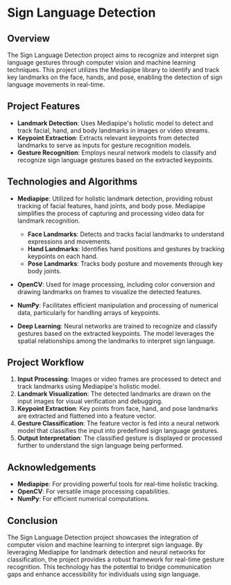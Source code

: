 
# Sign Language Detection

## Overview

The Sign Language Detection project aims to recognize and interpret sign language gestures through computer vision and machine learning techniques. This project utilizes the Mediapipe library to identify and track key landmarks on the face, hands, and pose, enabling the detection of sign language movements in real-time.

## Project Features

- **Landmark Detection**: Uses Mediapipe's holistic model to detect and track facial, hand, and body landmarks in images or video streams.
- **Keypoint Extraction**: Extracts relevant keypoints from detected landmarks to serve as inputs for gesture recognition models.
- **Gesture Recognition**: Employs neural network models to classify and recognize sign language gestures based on the extracted keypoints.

## Technologies and Algorithms

- **Mediapipe**: Utilized for holistic landmark detection, providing robust tracking of facial features, hand joints, and body pose. Mediapipe simplifies the process of capturing and processing video data for landmark recognition.
  - **Face Landmarks**: Detects and tracks facial landmarks to understand expressions and movements.
  - **Hand Landmarks**: Identifies hand positions and gestures by tracking keypoints on each hand.
  - **Pose Landmarks**: Tracks body posture and movements through key body joints.
  
- **OpenCV**: Used for image processing, including color conversion and drawing landmarks on frames to visualize the detected features.
- **NumPy**: Facilitates efficient manipulation and processing of numerical data, particularly for handling arrays of keypoints.
- **Deep Learning**: Neural networks are trained to recognize and classify gestures based on the extracted keypoints. The model leverages the spatial relationships among the landmarks to interpret sign language.

## Project Workflow

1. **Input Processing**: Images or video frames are processed to detect and track landmarks using Mediapipe's holistic model.
2. **Landmark Visualization**: The detected landmarks are drawn on the input images for visual verification and debugging.
3. **Keypoint Extraction**: Key points from face, hand, and pose landmarks are extracted and flattened into a feature vector.
4. **Gesture Classification**: The feature vector is fed into a neural network model that classifies the input into predefined sign language gestures.
5. **Output Interpretation**: The classified gesture is displayed or processed further to understand the sign language being performed.

## Acknowledgements

- **Mediapipe**: For providing powerful tools for real-time holistic tracking.
- **OpenCV**: For versatile image processing capabilities.
- **NumPy**: For efficient numerical computations.

## Conclusion

The Sign Language Detection project showcases the integration of computer vision and machine learning to interpret sign language. By leveraging Mediapipe for landmark detection and neural networks for classification, the project provides a robust framework for real-time gesture recognition. This technology has the potential to bridge communication gaps and enhance accessibility for individuals using sign language.

